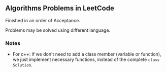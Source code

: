 ## Algorithms Problems in LeetCode

Finished in an order of Acceptance.

Problems may be solved using different language.

### Notes
- For c++: if we don't need to add a class member (variable or function), we just implement necessary functions, instead of the complete `class Solution`.
